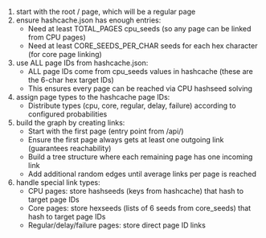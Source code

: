 1. start with the root / page, which will be a regular page
2. ensure hashcache.json has enough entries:
    - Need at least TOTAL_PAGES cpu_seeds (so any page can be linked from CPU pages)
    - Need at least CORE_SEEDS_PER_CHAR seeds for each hex character (for core page linking)
3. use ALL page IDs from hashcache.json:
    - ALL page IDs come from cpu_seeds values in hashcache (these are the 6-char hex target IDs)
    - This ensures every page can be reached via CPU hashseed solving
4. assign page types to the hashcache page IDs:
    - Distribute types (cpu, core, regular, delay, failure) according to configured probabilities
5. build the graph by creating links:
    - Start with the first page (entry point from /api/)
    - Ensure the first page always gets at least one outgoing link (guarantees reachability)
    - Build a tree structure where each remaining page has one incoming link
    - Add additional random edges until average links per page is reached
6. handle special link types:
    - CPU pages: store hashseeds (keys from hashcache) that hash to target page IDs
    - Core pages: store hexseeds (lists of 6 seeds from core_seeds) that hash to target page IDs
    - Regular/delay/failure pages: store direct page ID links 